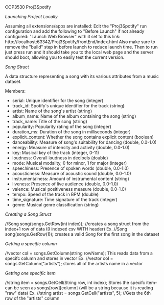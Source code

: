 COP3530 Proj3Spotify

*Launching Project Locally*

Assuming all extensions/apps are installed:
Edit the "Proj3Spotify" run configuration and add the following to "Before Launch" if not already configured:
"Launch Web Browser" with it set to this link: http://localhost:63342/Proj3Spotify/frontEnd/index.html
Also make sure to remove the "build" step in before launch to reduce launch time.
Then to run just press run and it should take you to the local web page and the server should boot, allowing you to easily test the current version.



*Song Struct*

A data structure representing a song with its various attributes from a music dataset.

Members:
- serial: Unique identifier for the song (integer)
- track_id: Spotify's unique identifier for the track (string)
- artist: Name of the song's artist (string)
- album_name: Name of the album containing the song (string)
- track_name: Title of the song (string)
- popularity: Popularity rating of the song (integer)
- duration_ms: Duration of the song in milliseconds (integer)
- explicit_content: Whether the song contains explicit content (boolean)
- danceability: Measure of song's suitability for dancing (double, 0.0-1.0)
- energy: Measure of intensity and activity (double, 0.0-1.0)
- key: Musical key of the track (integer, 0-11)
- loudness: Overall loudness in decibels (double)
- mode: Musical modality, 0 for minor, 1 for major (integer)
- speechiness: Presence of spoken words (double, 0.0-1.0)
- acousticness: Measure of acoustic sound (double, 0.0-1.0)
- instrumentalness: Amount of instrumental content (string)
- liveness: Presence of live audience (double, 0.0-1.0)
- valence: Musical positiveness measure (double, 0.0-1.0)
- tempo: Speed of the track in BPM (double)
- time_signature: Time signature of the track (integer)
- genre: Musical genre classification (string)

*Creating a Song Struct*

//Song song(songs.GetRow<string>(int index)); //creates a song struct from the index+1 row of data (0 indexed csv WITH header)
Ex. //Song song(songs.GetRow<string>(1)); creates a valid Song for the first song in the dataset

*Getting a specific column*

//vector<string> col =  songs.GetColumn<string>(string rowName);
This reads data from a specifc column and stores in vector
Ex. //vector<string> col =  songs.GetColumn<string>("artists"); stores all of the artists name in a vector

*Getting one specific item*

//string item = songs.GetCell<string>(String row, int index); 
Stores the specifc item- can be seen as songs[row][column] (will be a string because it is reading "raw" data)
Ex. //string artist = songs.GetCell<string>("artists", 5);  //Gets the 6th row of the "artists" column






